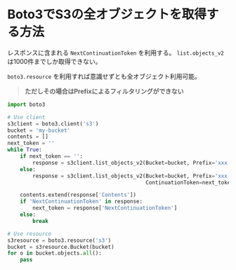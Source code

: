 # Boto3でS3の全オブジェクトを取得する方法

レスポンスに含まれる `NextContinuationToken` を利用する。
`list.objects_v2` は1000件までしか取得できない。

`boto3.resource` を利用すれば意識せずとも全オブジェクト利用可能。
> **ただしその場合はPrefixによるフィルタリングができない**

``` Python
import boto3

# Use client
s3client = boto3.client('s3')
bucket = 'my-bucket'
contents = []
next_token = ''
while True:
    if next_token == '':
        response = s3client.list_objects_v2(Bucket=bucket, Prefix='xxx')
    else:
        response = s3client.list_objects_v2(Bucket=bucket, Prefix='xxx',
                                            ContinuationToken=next_token)

    contents.extend(response['Contents'])
    if 'NextContinuationToken' in response:
        next_token = response['NextContinuationToken']
    else:
        break

# Use resource
s3resource = boto3.resource('s3')
bucket = s3resource.Bucket(bucket)
for o in bucket.objects.all():
    pass
```
